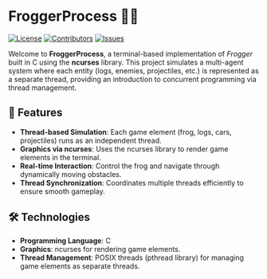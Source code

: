 # FroggerProcess 🐸🚗

[![License](https://img.shields.io/github/license/Gabrielebandino/FroggerProcess)](LICENSE)
[![Contributors](https://img.shields.io/github/contributors/Gabrielebandino/FroggerProcess)](https://github.com/Gabrielebandino/FroggerProcess/graphs/contributors)
[![Issues](https://img.shields.io/github/issues/Gabrielebandino/FroggerProcess)](https://github.com/Gabrielebandino/FroggerProcess/issues)

Welcome to **FroggerProcess**, a terminal-based implementation of *Frogger* built in C using the **ncurses** library. This project simulates a multi-agent system where each entity (logs, enemies, projectiles, etc.) is represented as a separate thread, providing an introduction to concurrent programming via thread management.

## 🚀 Features

- **Thread-based Simulation**: Each game element (frog, logs, cars, projectiles) runs as an independent thread.
- **Graphics via ncurses**: Uses the ncurses library to render game elements in the terminal.
- **Real-time Interaction**: Control the frog and navigate through dynamically moving obstacles.
- **Thread Synchronization**: Coordinates multiple threads efficiently to ensure smooth gameplay.

## 🛠️ Technologies

- **Programming Language**: C
- **Graphics**: ncurses for rendering game elements.
- **Thread Management**: POSIX threads (pthread library) for managing game elements as separate threads.
